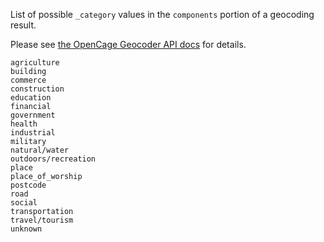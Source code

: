 List of possible `_category` values in the `components` portion of a geocoding result.

Please see [the OpenCage Geocoder API docs](https://opencagedata.com/api#formatted) for details.

```
agriculture
building
commerce
construction
education
financial
government
health
industrial
military
natural/water
outdoors/recreation
place
place_of_worship
postcode
road
social
transportation
travel/tourism
unknown
```
